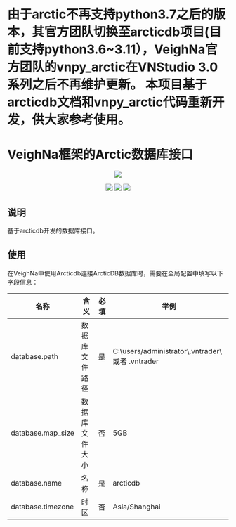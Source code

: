 
由于arctic不再支持python3.7之后的版本，其官方团队切换至arcticdb项目(目前支持python3.6~3.11），VeighNa官方团队的vnpy_arctic在VNStudio 3.0系列之后不再维护更新。
本项目基于arcticdb文档和vnpy_arctic代码重新开发，供大家参考使用。
=======
# VeighNa框架的Arctic数据库接口

<p align="center">
  <img src ="https://vnpy.oss-cn-shanghai.aliyuncs.com/vnpy-logo.png"/>
</p>

<p align="center">
    <img src ="https://img.shields.io/badge/version-1.0.4-blueviolet.svg"/>
    <img src ="https://img.shields.io/badge/platform-linux|windows|mac-yellow.svg"/>
    <img src ="https://img.shields.io/badge/python-3.7|3.8-blue.svg" />
</p>

## 说明

基于arcticdb开发的数据库接口。

## 使用

在VeighNa中使用Arcticdb连接ArcticDB数据库时，需要在全局配置中填写以下字段信息：

|名称|含义|必填|举例|
|---------|----|---|---|
|database.path|数据库文件路径|是|C:\\users/administrator\\.vntrader\\ 或者 .vntrader|
|database.map_size|数据库文件大小|否|5GB|
|database.name|名称|是|arcticdb|
|database.timezone|时区|否|Asia/Shanghai|

